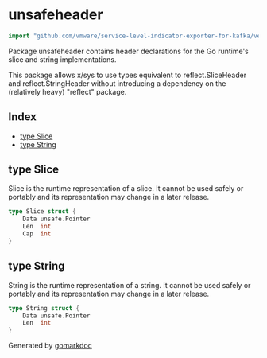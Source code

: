 <!-- Code generated by gomarkdoc. DO NOT EDIT -->

# unsafeheader

```go
import "github.com/vmware/service-level-indicator-exporter-for-kafka/vendor/golang.org/x/sys/internal/unsafeheader"
```

Package unsafeheader contains header declarations for the Go runtime's slice and string implementations.

This package allows x/sys to use types equivalent to reflect.SliceHeader and reflect.StringHeader without introducing a dependency on the \(relatively heavy\) "reflect" package.

## Index

- [type Slice](<#type-slice>)
- [type String](<#type-string>)


## type Slice

Slice is the runtime representation of a slice. It cannot be used safely or portably and its representation may change in a later release.

```go
type Slice struct {
    Data unsafe.Pointer
    Len  int
    Cap  int
}
```

## type String

String is the runtime representation of a string. It cannot be used safely or portably and its representation may change in a later release.

```go
type String struct {
    Data unsafe.Pointer
    Len  int
}
```



Generated by [gomarkdoc](<https://github.com/princjef/gomarkdoc>)
